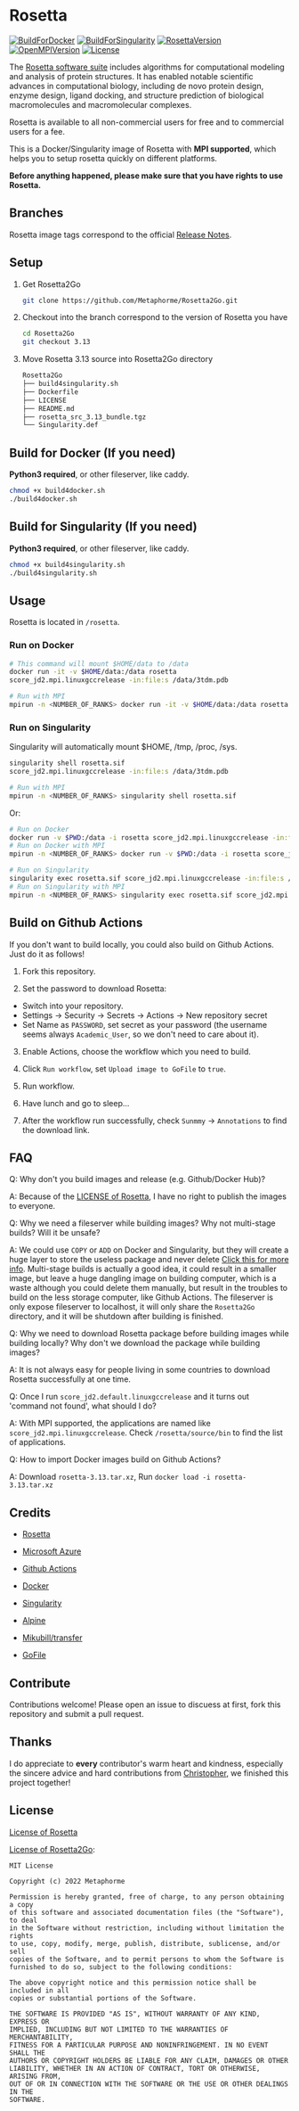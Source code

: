 # Rosetta

[![BuildForDocker](https://github.com/Metaphorme/Rosetta2Go/actions/workflows/BuildForDocker.yml/badge.svg)](https://github.com/Metaphorme/Rosetta2Go/actions/workflows/BuildForDocker.yml)
[![BuildForSingularity](https://github.com/Metaphorme/Rosetta2Go/actions/workflows/BuildForSingularity.yml/badge.svg)](https://github.com/Metaphorme/Rosetta2Go/actions/workflows/BuildForSingularity.yml)
[![RosettaVersion](https://img.shields.io/badge/Rosetta-3.13/lastest-green)](https://www.rosettacommons.org/docs/latest/release-notes/)
[![OpenMPIVersion](https://img.shields.io/badge/Open%20MPI-4.14/lastest-green)](https://www.open-mpi.org/)
[![License](https://img.shields.io/github/license/Metaphorme/Rosetta2Go?logo=opensourceinitiative)](https://metaphorme.github.io/Rosetta2Go/LICENSE)

The [Rosetta software suite](https://www.rosettacommons.org/) includes algorithms for computational modeling and analysis of protein structures. It has enabled notable scientific advances in computational biology, including de novo protein design, enzyme design, ligand docking, and structure prediction of biological macromolecules and macromolecular complexes.

Rosetta is available to all non-commercial users for free and to commercial users for a fee.

This is a Docker/Singularity image of Rosetta with **MPI supported**, which helps you to setup rosetta quickly on different platforms.

**Before anything happened, please make sure that you have rights to use Rosetta.**

## Branches

Rosetta image tags correspond to the official [Release Notes](https://www.rosettacommons.org/docs/latest/release-notes).

## Setup

1. Get Rosetta2Go
    ```bash
    git clone https://github.com/Metaphorme/Rosetta2Go.git
    ```

2. Checkout into the branch correspond to the version of Rosetta you have
    ```bash
    cd Rosetta2Go
    git checkout 3.13
    ```

3. Move Rosetta 3.13 source into Rosetta2Go directory
    ```bash
    Rosetta2Go
    ├── build4singularity.sh
    ├── Dockerfile
    ├── LICENSE
    ├── README.md
    ├── rosetta_src_3.13_bundle.tgz
    └── Singularity.def
    ```

## Build for Docker (If you need)

**Python3 required**, or other fileserver, like caddy.

```bash
chmod +x build4docker.sh
./build4docker.sh
```

## Build for Singularity (If you need)

**Python3 required**, or other fileserver, like caddy.

```bash
chmod +x build4singularity.sh
./build4singularity.sh
```

## Usage

Rosetta is located in `/rosetta`.

### Run on Docker

```bash
# This command will mount $HOME/data to /data
docker run -it -v $HOME/data:/data rosetta
score_jd2.mpi.linuxgccrelease -in:file:s /data/3tdm.pdb

# Run with MPI
mpirun -n <NUMBER_OF_RANKS> docker run -it -v $HOME/data:/data rosetta
```

### Run on Singularity
Singularity will automatically mount $HOME, /tmp, /proc, /sys.

```bash
singularity shell rosetta.sif
score_jd2.mpi.linuxgccrelease -in:file:s /data/3tdm.pdb

# Run with MPI
mpirun -n <NUMBER_OF_RANKS> singularity shell rosetta.sif
```

Or:

```bash
# Run on Docker
docker run -v $PWD:/data -i rosetta score_jd2.mpi.linuxgccrelease -in:file:s /data/3tdm.pdb
# Run on Docker with MPI
mpirun -n <NUMBER_OF_RANKS> docker run -v $PWD:/data -i rosetta score_jd2.mpi.linuxgccrelease -in:file:s /data/3tdm.pdb

# Run on Singularity
singularity exec rosetta.sif score_jd2.mpi.linuxgccrelease -in:file:s /data/3tdm.pdb
# Run on Singularity with MPI
mpirun -n <NUMBER_OF_RANKS> singularity exec rosetta.sif score_jd2.mpi.linuxgccrelease -in:file:s /data/3tdm.pdb
```

## Build on Github Actions

If you don't want to build locally, you could also build on Github Actions. Just do it as follows!

1. Fork this repository.

2. Set the password to download Rosetta:
- Switch into your repository.
- Settings -> Security -> Secrets -> Actions -> New repository secret
- Set Name as `PASSWORD`, set secret as your password (the username seems always `Academic_User`, so we don't need to care about it).

3. Enable Actions, choose the workflow which you need to build.

4. Click `Run workflow`, set `Upload image to GoFile` to `true`.

5. Run workflow.

6. Have lunch and go to sleep...

7. After the workflow run successfully, check `Sunmmy` -> `Annotations` to find the download link.

## FAQ

Q: Why don't you build images and release (e.g. Github/Docker Hub)?

A: Because of the [LICENSE of Rosetta](https://www.rosettacommons.org/software/license-and-download), I have no right to publish the images to everyone.

Q: Why we need a fileserver while building images? Why not multi-stage builds? Will it be unsafe?

A: We could use `COPY` or `ADD` on Docker and Singularity, but they will create a huge layer to store the useless package and never delete [Click this for more info](https://docs.docker.com/storage/storagedriver/#images-and-layers). Multi-stage builds is actually a good idea, it could result in a smaller image, but leave a huge dangling image on building computer, which is a waste although you could delete them manually, but result in the troubles to build on the less storage computer, like Github Actions. The fileserver is only expose fileserver to localhost, it will only share the `Rosetta2Go` directory, and it will be shutdown after building is finished.

Q: Why we need to download Rosetta package before building images while building locally? Why don't we download the package while building images?

A: It is not always easy for people living in some countries to download Rosetta successfully at one time.

Q: Once I run `score_jd2.default.linuxgccrelease` and it turns out 'command not found', what should I do?

A: With MPI supported, the applications are named like `score_jd2.mpi.linuxgccrelease`. Check `/rosetta/source/bin` to find the list of applications.

Q: How to import Docker images build on Github Actions?

A: Download `rosetta-3.13.tar.xz`, Run `docker load -i rosetta-3.13.tar.xz`

## Credits

- [Rosetta](https://www.rosettacommons.org/)

- [Microsoft Azure](https://azure.microsoft.com/zh-cn/)

- [Github Actions](https://github.com/features/actions/)

- [Docker](https://www.docker.com/)

- [Singularity](https://sylabs.io/)

- [Alpine](https://www.alpinelinux.org/)

- [Mikubill/transfer](https://github.com/Mikubill/transfer)

- [GoFile](https://gofile.io/)

## Contribute

Contributions welcome! Please open an issue to discuess at first, fork this repository and submit a pull request.

## Thanks

I do appreciate to **every** contributor's warm heart and kindness, especially the sincere advice and hard contributions from [Christopher](https://github.com/CondaPereira), we finished this project together!

## License

[License of Rosetta](https://www.rosettacommons.org/software/license-and-download)

[License of Rosetta2Go](https://metaphorme.github.io/Rosetta2Go/LICENSE):

```
MIT License

Copyright (c) 2022 Metaphorme

Permission is hereby granted, free of charge, to any person obtaining a copy
of this software and associated documentation files (the "Software"), to deal
in the Software without restriction, including without limitation the rights
to use, copy, modify, merge, publish, distribute, sublicense, and/or sell
copies of the Software, and to permit persons to whom the Software is
furnished to do so, subject to the following conditions:

The above copyright notice and this permission notice shall be included in all
copies or substantial portions of the Software.

THE SOFTWARE IS PROVIDED "AS IS", WITHOUT WARRANTY OF ANY KIND, EXPRESS OR
IMPLIED, INCLUDING BUT NOT LIMITED TO THE WARRANTIES OF MERCHANTABILITY,
FITNESS FOR A PARTICULAR PURPOSE AND NONINFRINGEMENT. IN NO EVENT SHALL THE
AUTHORS OR COPYRIGHT HOLDERS BE LIABLE FOR ANY CLAIM, DAMAGES OR OTHER
LIABILITY, WHETHER IN AN ACTION OF CONTRACT, TORT OR OTHERWISE, ARISING FROM,
OUT OF OR IN CONNECTION WITH THE SOFTWARE OR THE USE OR OTHER DEALINGS IN THE
SOFTWARE.
```
